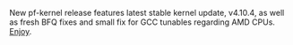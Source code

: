 New pf-kernel release features latest stable kernel update, v4.10.4, as well
as fresh BFQ fixes and small fix for GCC tunables regarding AMD CPUs.
[Enjoy](https://pf.natalenko.name/sources/4.10/patch-4.10-pf2.xz).

